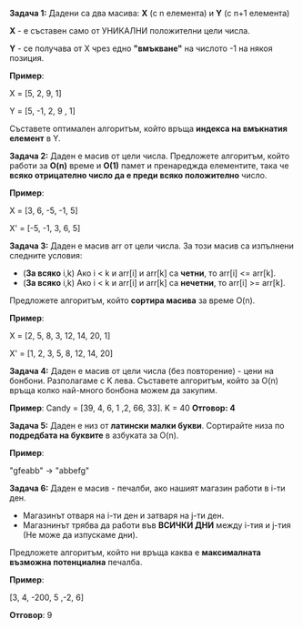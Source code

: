 
**Задача 1:**
Дадени са два масива: **X** (с n елемента) и **Y** (с n+1 елемента)

**X** - е съставен само от УНИКАЛНИ положителни цели числа.

**Y** - се получава от X чрез едно **"вмъкване"** на числото -1 на някоя позиция.

**Пример**:

X = [5, 2,  9, 1]

Y = [5, -1, 2, 9 , 1]

Съставете оптимален алгоритъм, който връща **индекса на вмъкнатия елемент** в Y.

**Задача 2:**
Даден е масив от цели числа.
Предложете алгоритъм, който работи за **O(n)** време и **O(1)** памет и пренареджда елементите,
така че **всяко отрицателно число да е преди всяко положително** число.

**Пример**:

X = [3, 6, -5, -1, 5]

X' = [-5, -1, 3, 6, 5]

**Задача 3:**
Даден е масив arr от цели числа.
За този масив са изпълнени следните условия:
- (**За всяко** i,k) Ако i < k и arr[i] и arr[k] са **четни**, то arr[i] <= arr[k]. 
- (**За всяко** i,k) Ако i < k и аrr[i] и arr[k] са **нечетни**, то arr[i] >= arr[k].

Предложете алгоритъм, който **сортира масива** за време O(n).

**Пример**:

X = [2, 5, 8, 3, 12, 14, 20, 1]

X' = [1, 2, 3, 5, 8, 12, 14, 20]

**Задача 4:** Даден е масив от цели числа (без повторение) - цени на бонбони.
Разполагаме с K лева. Съставете алгоритъм, който за O(n) връща колко най-много бонбона можем да закупим.

**Пример**:
Candy = [39, 4, 6, 1 ,2, 66, 33]. K = 40 **Отговор: 4**


**Задача 5:** Даден е низ от **латински малки букви**. Сортирайте низа по **подредбата на буквите** в азбуката за O(n).

**Пример**:

"gfeabb" -> "abbefg"

**Задача 6:** Даден е масив - печалби, ако нашият магазин работи в i-ти ден.
- Магазинът отваря на i-ти ден и затваря на j-ти ден.
- Магазнинът трябва да работи във **ВСИЧКИ ДНИ** между i-тия и j-тия (Не може да изпускаме дни).

Предложете алгоритъм, който ни връща каква е **максималната възможна потенциална** печалба.

**Пример**:

[3, 4, -200, 5 ,-2, 6] 

**Отговор**: 9

